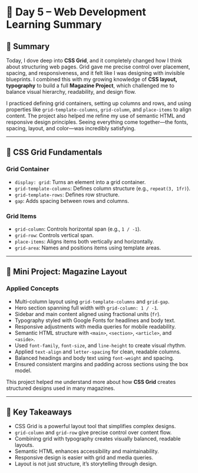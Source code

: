 # 📘 Day 5 – Web Development Learning Summary

## 📝 Summary  
Today, I dove deep into **CSS Grid**, and it completely changed how I think about structuring web pages. Grid gave me precise control over placement, spacing, and responsiveness, and it felt like I was designing with invisible blueprints. I combined this with my growing knowledge of **CSS layout, typography** to build a full **Magazine Project**, which challenged me to balance visual hierarchy, readability, and design flow.

I practiced defining grid containers, setting up columns and rows, and using properties like `grid-template-columns`, `grid-column`, and `place-items` to align content. The project also helped me refine my use of semantic HTML and responsive design principles. Seeing everything come together—the fonts, spacing, layout, and color—was incredibly satisfying.

---

## 🧱 CSS Grid Fundamentals

### Grid Container
- `display: grid`: Turns an element into a grid container.
- `grid-template-columns`: Defines column structure (e.g., `repeat(3, 1fr)`).
- `grid-template-rows`: Defines row structure.
- `gap`: Adds spacing between rows and columns.

### Grid Items
- `grid-column`: Controls horizontal span (e.g., `1 / -1`).
- `grid-row`: Controls vertical span.
- `place-items`: Aligns items both vertically and horizontally.
- `grid-area`: Names and positions items using template areas.

---

## 🧪 Mini Project: Magazine Layout

### Applied Concepts
- Multi-column layout using `grid-template-columns` and `grid-gap`.
- Hero section spanning full width with `grid-column: 1 / -1`.
- Sidebar and main content aligned using fractional units (`fr`).
- Typography styled with Google Fonts for headlines and body text.
- Responsive adjustments with media queries for mobile readability.
- Semantic HTML structure with `<main>`, `<section>`, `<article>`, and `<aside>`.
- Used `font-family`, `font-size`, and `line-height` to create visual rhythm.
- Applied `text-align` and `letter-spacing` for clean, readable columns.
- Balanced headings and body text using `font-weight` and spacing.
- Ensured consistent margins and padding across sections using the box model.

This project helped me understand more about how **CSS Grid** creates structured designs used in many magazines.

---

## 🧠 Key Takeaways
- CSS Grid is a powerful layout tool that simplifies complex designs.
- `grid-column` and `grid-row` give precise control over content flow.
- Combining grid with typography creates visually balanced, readable layouts.
- Semantic HTML enhances accessibility and maintainability.
- Responsive design is easier with grid and media queries.
- Layout is not just structure, it’s storytelling through design.
